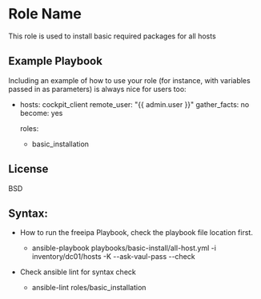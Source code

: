 Role Name
=========
This role is used to install basic required packages for all hosts



Example Playbook
----------------

Including an example of how to use your role (for instance, with variables passed in as parameters) is always nice for users too:


- hosts: cockpit_client
  remote_user: "{{ admin.user }}"
  gather_facts: no
  become: yes


  roles:
    - basic_installation

License
-------

BSD

Syntax:
------
* How to run the freeipa Playbook, check the playbook file location first.
  * ansible-playbook playbooks/basic-install/all-host.yml -i inventory/dc01/hosts -K --ask-vaul-pass --check

* Check ansible lint for syntax check
  * ansible-lint roles/basic_installation

